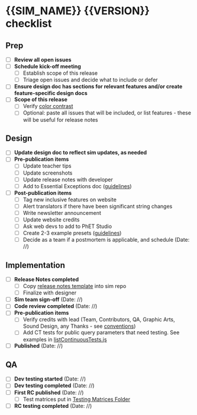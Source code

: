 # {{SIM_NAME}} {{VERSION}} checklist

## Prep
- [ ] **Review all open issues** 
- [ ] **Schedule kick-off meeting** 
  - [ ] Establish scope of this release 
  - [ ] Triage open issues and decide what to include or defer 
- [ ] **Ensure design doc has sections for relevant features and/or create feature-specific design docs**
- [ ] **Scope of this release**
  - [ ] Verify [color contrast](https://docs.google.com/document/d/1rlVX9DHXclCtpcFV-5YAoA0uI0Ui_H1mzPJck7v8PcM/edit?tab=t.0)
  - [ ] Optional: paste all issues that will be included, or list features - these will be useful for release notes

## Design

- [ ] **Update design doc to reflect sim updates, as needed** 
- [ ] **Pre-publication items**
  - [ ] Update teacher tips
  - [ ] Update screenshots
  - [ ] Update release notes with developer
  - [ ] Add to Essential Exceptions doc ([guidelines](https://docs.google.com/document/d/1NjLGmGr2Oi9A9D9SCH5WAgOhpA7ysmuvv0Jn_batPVU/edit?tab=t.0#heading=h.c063kqhkkg))
- [ ] **Post-publication items**
  - [ ] Tag new inclusive features on website
  - [ ] Alert translators if there have been significant string changes
  - [ ] Write newsletter announcement
  - [ ] Update website credits
  - [ ] Ask web devs to add to PhET Studio
  - [ ] Create 2-3 example presets ([guidelines](https://docs.google.com/document/d/1gZmobd5h1VBZxjwT6ZuDhFIRWWQvQUKD_VgUDZW5-io/edit?tab=t.0))
  - [ ] Decide as a team if a postmortem is applicable, and schedule (Date: //)

## Implementation

- [ ] **Release Notes completed**
  - [ ] Copy [release notes template](https://github.com/phetsims/simula-rasa/blob/main/doc/release-notes.md) into sim repo
  - [ ] Finalize with designer
- [ ] **Sim team sign-off** (Date: //)
- [ ] **Code review completed** (Date: //)
- [ ] **Pre-publication items**
  - [ ] Verify credits with lead (Team, Contributors, QA, Graphic Arts, Sound Design, any Thanks -
    see [conventions](https://github.com/phetsims/joist/blob/main/js/CreditsNode.js))
  - [ ] Add CT tests for public query parameters that need testing. See examples
    in [listContinuousTests.js](https://github.com/phetsims/perennial/blob/main/js/listContinuousTests.js)
- [ ] **Published** (Date: //)

## QA

- [ ] **Dev testing started** (Date: //)
- [ ] **Dev testing completed** (Date: //)
- [ ] **First RC published** (Date: //)
  - [ ] Test matrices put
    in [Testing Matrices Folder](https://drive.google.com/drive/folders/0B6CMwxdP0NGYbW9fTGNCODdYVjQ)
- [ ] **RC testing completed** (Date: //)
